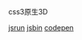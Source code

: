 css3原生3D

[jsrun](https://jsrun.net/EWyKp)
[jsbin](https://output.jsbin.com/galusin/)
[codepen](https://codepen.io/gzwawj/pen/PvazZX)